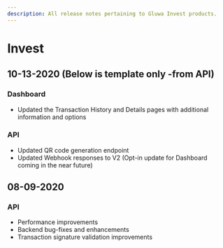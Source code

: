 ```yaml
---
description: All release notes pertaining to Gluwa Invest products.
---
```


# Invest

## 10-13-2020 \(Below is template only -from API\)

### Dashboard

* Updated the Transaction History and Details pages with additional information and options

### API

* Updated QR code generation endpoint 
* Updated Webhook responses to V2 \(Opt-in update for Dashboard coming in the near future\)

## 08-09-2020

### API

* Performance improvements
* Backend bug-fixes and enhancements
* Transaction signature validation improvements



